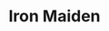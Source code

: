 ---
title: "Iron Maiden"
summary: "Iron Maiden are an English heavy metal band formed in Leyton, East London, in 1975 by bassist and primary songwriter Steve Harris. Although fluid in the early years of the band, the lineup for most of the band's history has consisted of Harris, lead vocalist Bruce Dickinson, drummer Nicko McBrain, and guitarists Dave Murray, Adrian Smith and Janick Gers. The band have released 41 albums, including 17 studio albums, 13 live albums, four EPs and seven compilations. They have also released 47 singles and 20 video albums. Two electronic games have been released with Iron Maiden soundtracks, and the band's music is featured in a number of other video games.
As pioneers of the new wave of British heavy metal movement, Iron Maiden achieved initial success during the early 1980s. After several lineup changes, the band went on to release a series of UK and US Platinum and Gold albums, including 1980's debut album, 1981's Killers, 1982's The Number of the Beast, 1983's Piece of Mind, 1984's Powerslave, 1985's live release Live After Death, 1986's Somewhere in Time, 1988's Seventh Son of a Seventh Son, 1990's No Prayer for the Dying and 1992's Fear of the Dark. In 1982, the band released The Number of the Beast – its first album with Bruce Dickinson, who replaced Paul Di'Anno as lead singer – which was a turning point in their career, helping establish them as one of heavy metal's most important artists. The Number of the Beast is among the most popular heavy metal albums of all time, having sold almost 20 million copies worldwide.Since the return of lead vocalist Bruce Dickinson and guitarist Adrian Smith in 1999, the band has undergone a resurgence in popularity, with a series of new albums and highly successful tours. Released in 2006, A Matter of Life and Death, their 14th studio album, reached top sales in dozens of countries, initiating the series of Iron Maiden's highest-ranked albums. Their 2010 album, The Final Frontier, peaked at No. 1 in 28 countries and received widespread critical acclaim. Their 16th studio album, The Book of Souls, was released on 4 September 2015 to similar success, debuting at No. 1 in the album charts of 24 countries with physical sales and summary in 43 territories with physical and digital sales. Most recently, their 17th studio album, Senjutsu, was released on 3 September 2021 and eventually reached No. 1 in 27 countries.Iron Maiden have sold over 130 million copies of their albums worldwide, despite little radio or television support. By 2022, their releases have been certified Silver, Gold and Platinum around 600 times worldwide. Iron Maiden have become one of the most influential and revered rock bands of all time, and are credited with influencing countless bands and genres. Additionally, the band are consistently regarded as one of the greatest metal bands in the history of popular music. Critics have stated that the musicians elevated heavy metal to an art form, proving that academic and musical inspirations can coexist. Iron Maiden are also ranked as one of the greatest live acts of all time.The band and its members have received multiple industry awards, including the Grammy Awards and its equivalents in other countries. Other accolades the band have received include Brit Awards, Silver Clef Award, Nordoff-Robbins Award, Ivor Novello Awards, Juno Awards, Guinness Book of World Records, Public Choice International, Classic Rock Roll of Honour Awards, ECHO Awards, Top.HR Music Awards, Žebřík Music Awards, honorary doctorates, State Prizes, sales recognition, marketing achievements recognition awards, charity, film and sport awards among many others. Iron Maiden were inducted into the Hollywood RockWalk, BPI Hall of Fame and Kerrang! Hall of Fame. The band are also a part of permanent exhibitions of the Rock and Roll Hall of Fame, British Music Experience, Rock in Rio Wall of Fame and Wacken Open Air Hall of Fame. In 2023 Iron Maiden were honoured by Royal Mail UK with dedicated postal stamps and cards. Other bands honoured include the Rolling Stones, the Beatles, Pink Floyd, and Queen.Iron Maiden's lyrics cover such topics as history, literature, war, mythology, society and religion. Many of their songs are based on history, classic literature and film. As of October 2019, the band have played some 2,500 live shows, performing for tens of millions of fans. For over 40 years, the musicians have been supported by their famous mascot, \"Eddie\", who has appeared on almost all of their album and single covers, videos and merchandise. Originally designed by Derek Riggs, Eddie became the main attraction of Iron Maiden live shows, which feature theatrical elements like coloured backdrops, inflatables, pyrotechnics, elaborate lighting rigs, props and stage sets."
slug: "iron-maiden"
image: "iron-maiden.jpg"
apple_music_artist_url: "https://music.apple.com/gb/artist/iron-maiden/546381"
wikipedia_url: "https://en.wikipedia.org/wiki/Iron_Maiden"
---